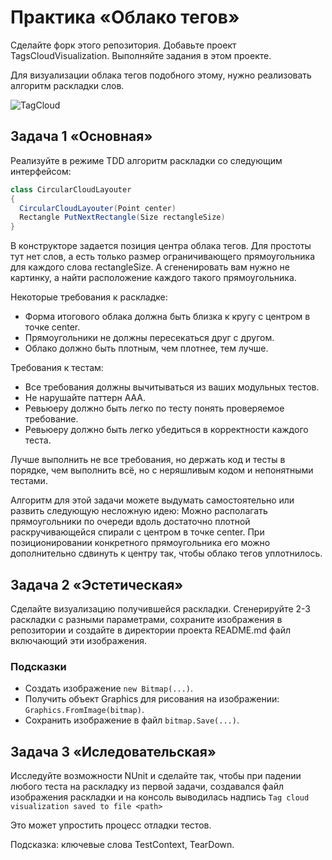 # Практика «Облако тегов»

Сделайте форк этого репозитория. Добавьте проект TagsCloudVisualization. Выполняйте задания в этом проекте.

Для визуализации облака тегов подобного этому, нужно реализовать алгоритм раскладки слов.

![TagCloud](https://upload.wikimedia.org/wikipedia/commons/thumb/a/a7/Web_2.0_Map.svg/800px-Web_2.0_Map.svg.png)

## Задача 1 «Основная»
Реализуйте в режиме TDD алгоритм раскладки со следующим интерфейсом:
```csharp
class CircularCloudLayouter
{
  CircularCloudLayouter(Point center)
  Rectangle PutNextRectangle(Size rectangleSize)
}
```

В конструкторе задается позиция центра облака тегов.
Для простоты тут нет слов, а есть только размер ограничивающего прямоугольника для каждого слова rectangleSize. 
А сгененировать вам нужно не картинку, а найти расположение каждого такого прямоугольника.

Некоторые требования к раскладке:

  * Форма итогового облака должна быть близка к кругу с центром в точке center.
  * Прямоугольники не должны пересекаться друг с другом.
  * Облако должно быть плотным, чем плотнее, тем лучше.

Требования к тестам:

  * Все требования должны вычитываться из ваших модульных тестов.
  * Не нарушайте паттерн AAA.
  * Ревьюеру должно быть легко по тесту понять проверяемое требование.
  * Ревьюеру должно быть легко убедиться в корректности каждого теста.

Лучше выполнить не все требования, но держать код и тесты в порядке, чем выполнить всё, но с неряшливым кодом и непонятными тестами.

Алгоритм для этой задачи можете выдумать самостоятельно или развить следующую несложную идею:
Можно располагать прямоугольники по очереди вдоль достаточно плотной раскручивающейся спирали с центром в точке center.
При позиционировании конкретного прямоугольника его можно дополнительно сдвинуть к центру так, чтобы облако тегов уплотнилось.

## Задача 2 «Эстетическая»

Сделайте визуализацию получившейся раскладки. Сгенерируйте 2-3 раскладки с разными параметрами, сохраните изображения в репозитории 
и создайте в директории проекта README.md файл включающий эти изображения.

### Подсказки

* Создать изображение `new Bitmap(...)`.
* Получить объект Graphics для рисования на изображении: `Graphics.FromImage(bitmap)`.
* Сохранить изображение в файл `bitmap.Save(...)`.

## Задача 3 «Иследовательская»

Исследуйте возможности NUnit и сделайте так, чтобы при падении любого теста на раскладку из первой задачи, 
создавался файл изображения раскладки и на консоль выводилась надпись `Tag cloud visualization saved to file <path>`

Это может упростить процесс отладки тестов.

Подсказка: ключевые слова TestContext, TearDown.
